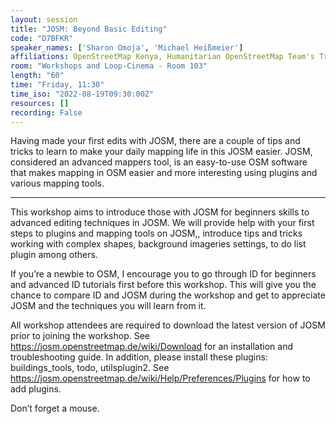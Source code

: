 ```yaml
---
layout: session
title: "JOSM: Beyond Basic Editing"
code: "D7BFKR"
speaker_names: ['Sharon Omoja', 'Michael Heißmeier']
affiliations: OpenStreetMap Kenya, Humanitarian OpenStreetMap Team's Training Working Group
room: "Workshops and Loop-Cinema - Room 103"
length: "60"
time: "Friday, 11:30"
time_iso: "2022-08-19T09:30:00Z"
resources: []
recording: False
---
```


Having made your first edits with JOSM, there are a couple of tips and tricks to learn to make your daily mapping life in this JOSM easier. JOSM, considered an advanced mappers tool, is an easy-to-use OSM software that makes mapping in OSM easier and more interesting using plugins and various mapping tools.

<hr>

This workshop aims to introduce those with JOSM for beginners skills to advanced editing techniques in JOSM. We will provide help with your first steps to plugins and mapping tools on JOSM,, introduce tips and tricks working with complex shapes, background imageries settings, to do list plugin among others.

If you’re a newbie to OSM, I encourage you to go through ID for beginners and advanced ID tutorials first before this workshop. This will give you the chance to compare ID and JOSM during the workshop and get to appreciate JOSM and the techniques you will learn from it.

All workshop attendees are required to download the latest version of JOSM prior to joining the workshop. See https://josm.openstreetmap.de/wiki/Download for an installation and troubleshooting guide. 
In addition, please install these plugins: buildings_tools, todo, utilsplugin2. See https://josm.openstreetmap.de/wiki/Help/Preferences/Plugins for how to add plugins.

Don’t forget a mouse.

